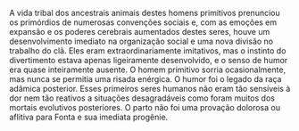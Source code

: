 ﻿A vida tribal dos ancestrais animais destes homens primitivos prenunciou os primórdios de numerosas convenções sociais e, com as emoções em expansão e os poderes cerebrais aumentados destes seres, houve um desenvolvimento imediato na organização social e uma nova divisão no trabalho do clã. Eles eram extraordinariamente imitativos, mas o instinto do divertimento estava apenas ligeiramente desenvolvido, e o senso de humor era quase inteiramente ausente. O homem primitivo sorria ocasionalmente, mas nunca se permitia uma risada enérgica. O humor foi o legado da raça adâmica posterior. Esses primeiros seres humanos não eram tão sensíveis à dor nem tão reativos a situações desagradáveis como foram muitos dos mortais evolutivos posteriores. O parto não foi uma provação dolorosa ou aflitiva para Fonta e sua imediata progênie.